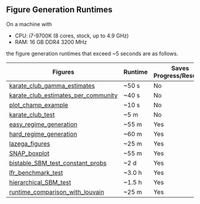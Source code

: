 ## Figure Generation Runtimes

On a machine with

 - CPU: i7-9700K (8 cores, stock, up to 4.9 GHz)
 - RAM: 16 GB DDR4 3200 MHz

the figure generation runtimes that exceed ~5 seconds are as follows.

| Figures | Runtime | Saves Progress/Results? |
|---------|---------|-----------------|
| [karate_club_gamma_estimates](experiments/karate_club_gamma_estimates/karate_club_gamma_estimates.py) | ~50 s | No
| [karate_club_estimates_per_community](experiments/karate_club_gamma_estimates/karate_club_estimates_per_community.py) | ~40 s | No
| [plot_champ_example](experiments/example_figures/plot_champ_example.py) | ~10 s | No
| [karate_club_test](experiments/karate_club_test/karate_club_test.py) | ~5 m | No
| [easy_regime_generation](experiments/pamfil_synthetic_networks/easy_regime_generation.py) | ~55 m | Yes
| [hard_regime_generation](experiments/pamfil_synthetic_networks/hard_regime_generation.py) | ~60 m | Yes
| [lazega_figures](experiments/lazega_law_firm/lazega_figures.py) | ~25 m | Yes
| [SNAP_boxplot](experiments/social_networks/SNAP_boxplot.py) | ~55 m | Yes
| [bistable_SBM_test_constant_probs](experiments/bistable_SBM/bistable_SBM_test_constant_probs.py) | ~2 d | Yes
| [lfr_benchmark_test](experiments/lfr_benchmark_test/lfr_benchmark_test.py) | ~3.0 h | Yes
| [hierarchical_SBM_test](experiments/hierarchical_SBM_test/hierarchical_SBM_test.py) | ~1.5 h | Yes
| [runtime_comparison_with_louvain](experiments/miscellaneous_tests/runetime_comparison_with_louvain.py) | ~25 m | Yes